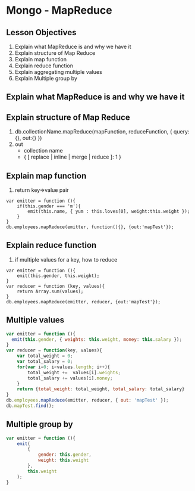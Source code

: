 # Mongo - MapReduce

## Lesson Objectives
1. Explain what MapReduce is and why we have it
1. Explain structure of Map Reduce
1. Explain map function
1. Explain reduce function
1. Explain aggregating multiple values
1. Explain Multiple group by

## Explain what MapReduce is and why we have it

## Explain structure of Map Reduce
1. db.collectionName.mapReduce(mapFunction, reduceFunction, { query: {}, out:{} })
1. out
	- collection name
	- { [ replace | inline | merge | reduce ]: 1 }

## Explain map function
1. return key=>value pair
```
var emitter = function (){
	if(this.gender === 'm'){
		emit(this.name, { yum : this.loves[0], weight:this.weight });
	}
}
db.employees.mapReduce(emitter, function(){}, {out:'mapTest'});
```

## Explain reduce function
1. if multiple values for a key, how to reduce
```
var emitter = function (){
	emit(this.gender, this.weight);
}
var reducer = function (key, values){
	return Array.sum(values);
}
db.employees.mapReduce(emitter, reducer, {out:'mapTest'});
```

## Multiple values
```javascript
var emitter = function (){
  emit(this.gender, { weights: this.weight, money: this.salary });
}
var reducer = function(key, values){
    var total_weight = 0;
    var total_salary = 0;
    for(var i=0; i<values.length; i++){
        total_weight +=  values[i].weights;
        total_salary += values[i].money;
    }
    return {total_weight: total_weight, total_salary: total_salary}
}
db.employees.mapReduce(emitter, reducer, { out: 'mapTest' });
db.mapTest.find();
```

## Multiple group by
```javascript
var emitter = function (){
	emit(
		{
			gender: this.gender,
			weight: this.weight
		},
		this.weight
	);
}
```
